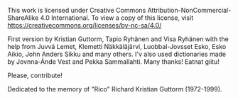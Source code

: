 This work is licensed under Creative Commons Attribution-NonCommercial-ShareAlike 4.0 International. To view a copy of this license, visit https://creativecommons.org/licenses/by-nc-sa/4.0/

First version by Kristian Guttorm, Tapio Ryhänen and Visa Ryhänen with the help from Juvvá Lemet, Klemetti Näkkäläjärvi, Luobbal-Jovsset Esko, Esko Aikio, John Anders Sikku and many others. I'v also used dictionaries made by Jovnna-Ánde Vest and Pekka Sammallahti. Many thanks! Eatnat giitu!

Please, contribute!

Dedicated to the memory of "Rico" Richard Kristian Guttorm (1972-1999).

